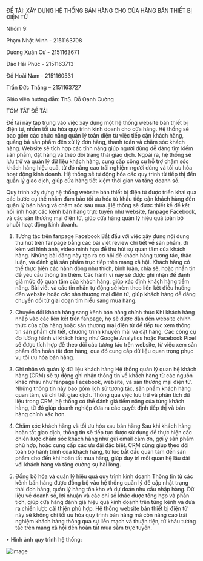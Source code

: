 ĐỀ TÀI: XÂY DỰNG HỆ THỐNG BÁN HÀNG CHO CỦA HÀNG BÁN THIẾT BỊ ĐIỆN TỬ

Nhóm 9:

Phạm Nhật Minh - 2151163708

Dương Xuân Cừ - 2151163671

Đào Hải Phúc - 2151163713

Đỗ Hoài Nam - 2151160531

Trần Đức Thắng – 2151163727




Giáo viên hướng dẫn: ThS. Đỗ Oanh Cường
 

TÓM TẮT ĐỀ TÀI

Đề tài này tập trung vào việc xây dựng một hệ thống website bán thiết bị điện tử, nhằm tối ưu hóa quy trình kinh doanh cho cửa hàng. Hệ thống sẽ bao gồm các chức năng quản lý toàn diện từ việc tiếp cận khách hàng, quảng bá sản phẩm đến xử lý đơn hàng, thanh toán và chăm sóc khách hàng. Website sẽ tích hợp các tính năng giúp người dùng dễ dàng tìm kiếm sản phẩm, đặt hàng và theo dõi trạng thái giao dịch.
Ngoài ra, hệ thống sẽ lưu trữ và quản lý dữ liệu khách hàng, cung cấp công cụ hỗ trợ chăm sóc khách hàng hiệu quả, từ đó nâng cao trải nghiệm người dùng và tối ưu hóa hoạt động kinh doanh. Hệ thống sẽ tự động hóa các quy trình từ tiếp thị đến quản lý giao dịch, giúp cửa hàng tiết kiệm thời gian và tăng doanh số.
 
Quy trình xây dựng hệ thống website bán thiết bị điện tử được triển khai qua các bước cụ thể nhằm đảm bảo tối ưu hóa từ khâu tiếp cận khách hàng đến quản lý bán hàng và chăm sóc sau mua. Hệ thống sẽ được thiết kế để kết nối linh hoạt các kênh bán hàng trực tuyến như website, fanpage Facebook, và các sàn thương mại điện tử, giúp cửa hàng quản lý hiệu quả toàn bộ chuỗi hoạt động kinh doanh.

1. Tương tác trên fanpage Facebook
Bắt đầu với việc xây dựng nội dung thu hút trên fanpage bằng các bài viết review chi tiết về sản phẩm, đi kèm với hình ảnh, video minh họa để thu hút sự quan tâm của khách hàng. Những bài đăng này tạo ra cơ hội để khách hàng tương tác, thảo luận, và đánh giá sản phẩm trực tiếp trên mạng xã hội.
Khách hàng có thể thực hiện các hành động như thích, bình luận, chia sẻ, hoặc nhắn tin để yêu cầu thông tin thêm. Các hành vi này sẽ được ghi nhận để đánh giá mức độ quan tâm của khách hàng, giúp xác định khách hàng tiềm năng.
Bài viết và các tin nhắn tự động sẽ kèm theo liên kết điều hướng đến website hoặc các sàn thương mại điện tử, giúp khách hàng dễ dàng chuyển đổi từ giai đoạn tìm hiểu sang mua hàng.

2. Chuyển đổi khách hàng sang kênh bán hàng chính thức
Khi khách hàng nhấp vào các liên kết trên fanpage, họ sẽ được dẫn đến website chính thức của cửa hàng hoặc sàn thương mại điện tử để tiếp tục xem thông tin sản phẩm chi tiết, chương trình khuyến mãi và đặt hàng.
Các công cụ đo lường hành vi khách hàng như Google Analytics hoặc Facebook Pixel sẽ được tích hợp để theo dõi các tương tác trên website, từ việc xem sản phẩm đến hoàn tất đơn hàng, qua đó cung cấp dữ liệu quan trọng phục vụ tối ưu hóa bán hàng.

3. Ghi nhận và quản lý dữ liệu khách hàng
Hệ thống quản lý quan hệ khách hàng (CRM) sẽ tự động ghi nhận thông tin về khách hàng từ các nguồn khác nhau như fanpage Facebook, website, và sàn thương mại điện tử. Những thông tin này bao gồm lịch sử tương tác, sản phẩm khách hàng quan tâm, và chi tiết giao dịch.
Thông qua việc lưu trữ và phân tích dữ liệu trong CRM, hệ thống có thể đánh giá tiềm năng của từng khách hàng, từ đó giúp doanh nghiệp đưa ra các quyết định tiếp thị và bán hàng chính xác hơn.


4. Chăm sóc khách hàng và tối ưu hóa sau bán hàng
Sau khi khách hàng hoàn tất giao dịch, thông tin sẽ tiếp tục được sử dụng để thực hiện các chiến lược chăm sóc khách hàng như gửi email cảm ơn, gợi ý sản phẩm phù hợp, hoặc cung cấp các ưu đãi đặc biệt.
CRM cũng giúp theo dõi toàn bộ hành trình của khách hàng, từ lúc bắt đầu quan tâm đến sản phẩm cho đến khi hoàn tất mua hàng, giúp duy trì mối quan hệ lâu dài với khách hàng và tăng cường sự hài lòng.

5. Đồng bộ hóa và quản lý hiệu quả quy trình kinh doanh
Thông tin từ các kênh bán hàng được đồng bộ vào hệ thống quản lý để cập nhật trạng thái đơn hàng, quản lý hàng tồn kho và dự đoán nhu cầu nhập hàng.
Dữ liệu về doanh số, lợi nhuận và các chỉ số khác được tổng hợp và phân tích, giúp cửa hàng đánh giá hiệu quả kinh doanh trên từng kênh và đưa ra chiến lược cải thiện phù hợp.
Hệ thống website bán thiết bị điện tử này sẽ không chỉ tối ưu hóa quy trình bán hàng mà còn nâng cao trải nghiệm khách hàng thông qua sự liền mạch và thuận tiện, từ khâu tương tác trên mạng xã hội đến hoàn tất mua sắm trực tuyến.

•	Hình ảnh quy trình hệ thống:

![image](https://github.com/user-attachments/assets/919eafff-d99f-4b19-a506-808be428581a)

